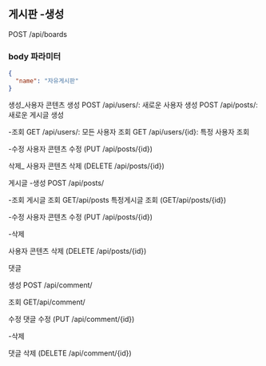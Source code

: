 ## 게시판 -생성
POST /api/boards
### body 파라미터
```json
{
  "name": "자유게시판"
}
```


생성_사용자 콘텐츠 생성 POST /api/users/: 새로운 사용자 생성 POST /api/posts/:새로운 게시글 생성

-조회 GET /api/users/: 모든 사용자 조회 GET /api/users/{id}: 특정 사용자 조회

-수정 사용자 콘텐츠 수정 (PUT /api/posts/{id})

삭제_ 사용자 콘텐츠 삭제 (DELETE /api/posts/{id})

게시글 -생성 POST /api/posts/

-조회 게시글 조회 GET/api/posts 특정게시글 조회 (GET/api/posts/{id})

-수정 사용자 콘텐츠 수정 (PUT /api/posts/{id})

-삭제

사용자 콘텐츠 삭제 (DELETE /api/posts/{id})

댓글

생성 POST /api/comment/

조회 GET/api/comment/

수정 댓글 수정 (PUT /api/comment/{id})

-삭제

댓글 삭제 (DELETE /api/comment/{id})